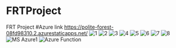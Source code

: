 # FRTProject
FRT Project
#Azure link https://polite-forest-08fd98310.2.azurestaticapps.net/
![1](https://user-images.githubusercontent.com/90601025/210395750-4f9fa9bb-e3bd-4c22-90e3-24a0970afe63.png)
![2](https://user-images.githubusercontent.com/90601025/210395787-91c493b4-1875-4086-8856-e4387de258d8.png)
![3](https://user-images.githubusercontent.com/90601025/210395800-11a75b0c-d10c-43bc-873a-2b5038787a5a.png)
![4](https://user-images.githubusercontent.com/90601025/210395810-83864d1e-77d9-4eb6-ae20-e8c4aba802a6.png)
![5](https://user-images.githubusercontent.com/90601025/210395832-0504823b-f188-4a77-9ce2-a13bd2dc66ce.png)
![6](https://user-images.githubusercontent.com/90601025/210395840-a4a820b6-36cf-47af-9ba0-853066762bc0.png)
![7](https://user-images.githubusercontent.com/90601025/210395863-23ce78fb-0f9e-4e39-a02a-a74877ac8801.png)
![8](https://user-images.githubusercontent.com/90601025/210395868-ae4b959d-2ff3-4265-bb8f-c0b25b33325b.png)
![MS Azure1](https://user-images.githubusercontent.com/90601025/211560622-d516e617-a3e3-40a1-bf4d-9219411b03c8.png)
![Azure Function](https://user-images.githubusercontent.com/90601025/211560669-b2797f60-be61-4216-8acb-8dcdeb4756f7.png)
